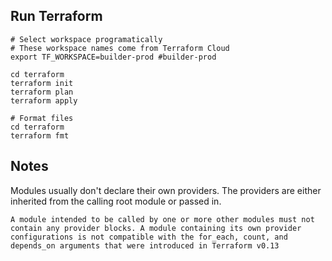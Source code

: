 ## Run Terraform

```
# Select workspace programatically
# These workspace names come from Terraform Cloud
export TF_WORKSPACE=builder-prod #builder-prod

cd terraform
terraform init
terraform plan
terraform apply
```

```
# Format files
cd terraform
terraform fmt
```


## Notes

Modules usually don't declare their own providers. The providers are either inherited from the calling root module or passed in.

`A module intended to be called by one or more other modules must not contain any provider blocks. A module containing its own provider configurations is not compatible with the for_each, count, and depends_on arguments that were introduced in Terraform v0.13`


